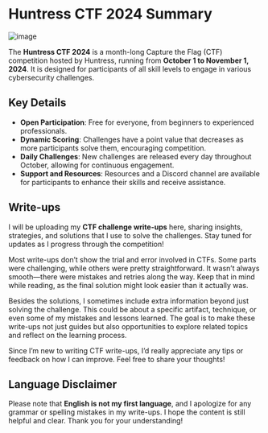 # Huntress CTF 2024 Summary

![image](NIBCTF.jpeg)

The **Huntress CTF 2024** is a month-long Capture the Flag (CTF) competition hosted by Huntress, running from **October 1 to November 1, 2024**. It is designed for participants of all skill levels to engage in various cybersecurity challenges.

## Key Details

- **Open Participation**: Free for everyone, from beginners to experienced professionals.
- **Dynamic Scoring**: Challenges have a point value that decreases as more participants solve them, encouraging competition.
- **Daily Challenges**: New challenges are released every day throughout October, allowing for continuous engagement.
- **Support and Resources**: Resources and a Discord channel are available for participants to enhance their skills and receive assistance.

## Write-ups
I will be uploading my **CTF challenge write-ups** here, sharing insights, strategies, and solutions that I use to solve the challenges. Stay tuned for updates as I progress through the competition!

Most write-ups don’t show the trial and error involved in CTFs. Some parts were challenging, while others were pretty straightforward. It wasn’t always smooth—there were mistakes and retries along the way. Keep that in mind while reading, as the final solution might look easier than it actually was.

Besides the solutions, I sometimes include extra information beyond just solving the challenge. This could be about a specific artifact, technique, or even some of my mistakes and lessons learned. The goal is to make these write-ups not just guides but also opportunities to explore related topics and reflect on the learning process.

Since I’m new to writing CTF write-ups, I’d really appreciate any tips or feedback on how I can improve. Feel free to share your thoughts!



## Language Disclaimer

Please note that **English is not my first language**, and I apologize for any grammar or spelling mistakes in my write-ups. I hope the content is still helpful and clear. Thank you for your understanding!
